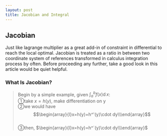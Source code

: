 ```yaml
---
layout: post
title: Jacobian and Integral
---
```


## Jacobian
<p class="message">
Just like lagrange multiplier as a great add-in of constraint in differential to reach the local optimal.  Jacobian is treated as a ratio in between two coordinate system of references transformed in calculus integration process by often.  
Before proceeding any further, take a good look in this article would be quiet helpful.
</p>

### What Is Jacobian?
>Begin by a simple example, given $\int_a^bf(x)\operatorname dx$:  
>&#10112;take $x=h(y)$, make differentiation on y  
>&#10113;we would have $$\begin{array}{l}x=h(y)=h^'(y)\cdot dy\\\end{array}$$  
>&#10114;then, $\begin{array}{l}x=h(y)=h^`(y)\cdot dy\\\end{array}$  
<!-- don't know why, it doesn't work::Begin -->
<!-- $$\begin{array}{l}take\;x=h(y),\;differntiate\;on\;y,\\we\;have\frac{\operatorname dx}{\operatorname dy}=h^'(y),\\then,\;x=h(y)=h^'(y)\cdot\operatorname dy\end{array}$$ -->
<!-- don't know why, it doesn't work::End -->